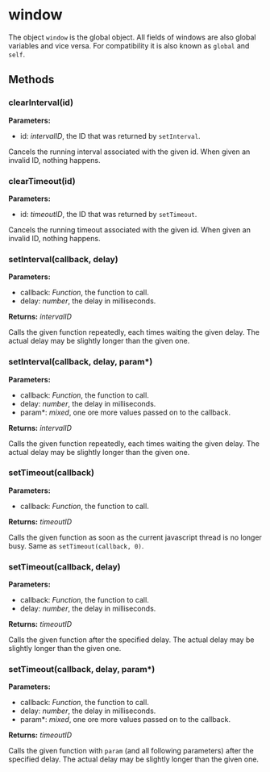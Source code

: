 ---
---
# window

The object `window` is the global object. All fields of windows are also global variables and vice versa. For compatibility it is also known as `global` and `self`.

## Methods

### clearInterval(id)


**Parameters:** 

- id: *intervalID*, the ID that was returned by `setInterval`.

Cancels the running interval associated with the given id. When given an invalid ID, nothing happens.

### clearTimeout(id)


**Parameters:** 

- id: *timeoutID*, the ID that was returned by `setTimeout`.

Cancels the running timeout associated with the given id. When given an invalid ID, nothing happens.

### setInterval(callback, delay)


**Parameters:** 

- callback: *Function*, the function to call.
- delay: *number*, the delay in milliseconds.

**Returns:** *intervalID*

Calls the given function repeatedly, each times waiting the given delay. The actual delay may be slightly longer than the given one.

### setInterval(callback, delay, param*)


**Parameters:** 

- callback: *Function*, the function to call.
- delay: *number*, the delay in milliseconds.
- param*: *mixed*, one ore more values passed on to the callback.

**Returns:** *intervalID*

Calls the given function repeatedly, each times waiting the given delay. The actual delay may be slightly longer than the given one.

### setTimeout(callback)


**Parameters:** 

- callback: *Function*, the function to call.

**Returns:** *timeoutID*

Calls the given function as soon as the current javascript thread is no longer busy. Same as `setTimeout(callback, 0)`.

### setTimeout(callback, delay)


**Parameters:** 

- callback: *Function*, the function to call.
- delay: *number*, the delay in milliseconds.

**Returns:** *timeoutID*

Calls the given function after the specified delay. The actual delay may be slightly longer than the given one.

### setTimeout(callback, delay, param*)


**Parameters:** 

- callback: *Function*, the function to call.
- delay: *number*, the delay in milliseconds.
- param*: *mixed*, one ore more values passed on to the callback.

**Returns:** *timeoutID*

Calls the given function with `param` (and all following parameters) after the specified delay. The actual delay may be slightly longer than the given one.

